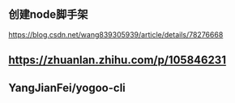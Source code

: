 ## 创建node脚手架 
https://blog.csdn.net/wang839305939/article/details/78276668

## https://zhuanlan.zhihu.com/p/105846231

## YangJianFei/yogoo-cli